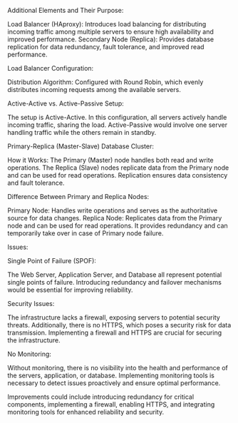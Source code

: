 Additional Elements and Their Purpose:

Load Balancer (HAproxy): Introduces load balancing for distributing incoming traffic among multiple servers to ensure high availability and improved performance.
Secondary Node (Replica): Provides database replication for data redundancy, fault tolerance, and improved read performance.

Load Balancer Configuration:

Distribution Algorithm: Configured with Round Robin, which evenly distributes incoming requests among the available servers.

Active-Active vs. Active-Passive Setup:

The setup is Active-Active. In this configuration, all servers actively handle incoming traffic, sharing the load. Active-Passive would involve one server handling traffic while the others remain in standby.

Primary-Replica (Master-Slave) Database Cluster:

How it Works: The Primary (Master) node handles both read and write operations. The Replica (Slave) nodes replicate data from the Primary node and can be used for read operations. Replication ensures data consistency and fault tolerance.

Difference Between Primary and Replica Nodes:

Primary Node: Handles write operations and serves as the authoritative source for data changes.
Replica Node: Replicates data from the Primary node and can be used for read operations. It provides redundancy and can temporarily take over in case of Primary node failure.

Issues:

Single Point of Failure (SPOF):

The Web Server, Application Server, and Database all represent potential single points of failure. Introducing redundancy and failover mechanisms would be essential for improving reliability.

Security Issues:

The infrastructure lacks a firewall, exposing servers to potential security threats. Additionally, there is no HTTPS, which poses a security risk for data transmission. Implementing a firewall and HTTPS are crucial for securing the infrastructure.

No Monitoring:

Without monitoring, there is no visibility into the health and performance of the servers, application, or database. Implementing monitoring tools is necessary to detect issues proactively and ensure optimal performance.

Improvements could include introducing redundancy for critical components, implementing a firewall, enabling HTTPS, and integrating monitoring tools for enhanced reliability and security.
